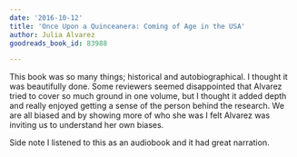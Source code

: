 ```yaml
---
date: '2016-10-12'
title: 'Once Upon a Quinceanera: Coming of Age in the USA'
author: Julia Alvarez
goodreads_book_id: 83988

---
```

This book was so many things; historical and autobiographical. I thought it was beautifully done. Some reviewers seemed disappointed that Alvarez tried to cover so much ground in one volume, but I thought it added depth and really enjoyed getting a sense of the person behind the research. We are all biased and by showing more of who she was I felt Alvarez was inviting us to understand her own biases.

Side note I listened to this as an audiobook and it had great narration.
